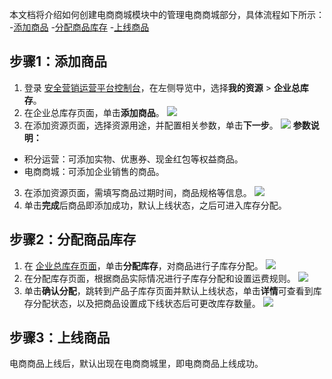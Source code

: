 本文档将介绍如何创建电商商城模块中的管理电商商城部分，具体流程如下所示：
<dx-steps>
-[添加商品](#stpe1)
-[分配商品库存](#stpe2)
-[上线商品](#stpe3)
</dx-steps>

## 步骤1：添加商品[](id:stpe1)
1. 登录 [安全营销运营平台控制台](https://console.cloud.tencent.com/smop/inventory/commodity_pool)，在左侧导览中，选择**我的资源** > **企业总库存**。
2. 在企业总库存页面，单击**添加商品**。
![](https://qcloudimg.tencent-cloud.cn/raw/f526db24de039eb7a772899e30bf402e.png)
2. 在添加资源页面，选择资源用途，并配置相关参数，单击**下一步**。
![](https://qcloudimg.tencent-cloud.cn/raw/7ddbaed7adbc638296cbec3a8376f238.png)
**参数说明：**
 - 积分运营：可添加实物、优惠券、现金红包等权益商品。
 - 电商商城：可添加企业销售的商品。
3. 在添加资源页面，需填写商品过期时间，商品规格等信息。
 ![](https://qcloudimg.tencent-cloud.cn/raw/1ac87d00ba6def8f50964063d41845c4.png)
4. 单击**完成**后商品即添加成功，默认上线状态，之后可进入库存分配。


## 步骤2：分配商品库存[](id:stpe2)

1. 在 [企业总库存页面](https://console.cloud.tencent.com/smop/inventory/commodity_pool)，单击**分配库存**，对商品进行子库存分配。
![](https://qcloudimg.tencent-cloud.cn/raw/e5109b91b67e029cb80d279303827ea1.png)
2. 在分配库存页面，根据商品实际情况进行子库存分配和设置运费规则。
![](https://qcloudimg.tencent-cloud.cn/raw/8c6ff7337d05bb7b39130caa843082f8.png)
2. 单击**确认分配**，跳转到产品子库存页面并默认上线状态，单击**详情**可查看到库存分配状态，以及把商品设置成下线状态后可更改库存数量。
![](https://qcloudimg.tencent-cloud.cn/raw/f135b04105d3c1b6066e67c52693f01f.png)

## 步骤3：上线商品[](id:stpe3)
电商商品上线后，默认出现在电商商城里，即电商商品上线成功。





